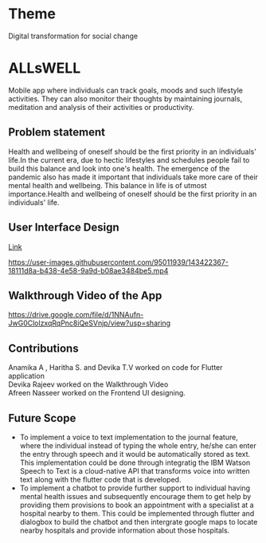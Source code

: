 # Theme
Digital transformation for social change

# ALLsWELL

Mobile app where individuals can track goals, moods and such lifestyle activities. They can also monitor their thoughts by maintaining journals,
meditation and analysis of their activities or productivity.

## Problem statement
Health and wellbeing of oneself should be the first priority in an individuals' life.In the current era, due to hectic lifestyles and schedules people
fail to build this balance and look into one's health. The emergence of the pandemic also has made it important that individuals take more care of
their mental health and wellbeing. This balance in life is of utmost importance.Health and wellbeing of oneself should be the first priority in an
individuals' life.

## User Interface Design
[Link](https://www.figma.com/file/aHVms31nyS087QqSVgnMNq/ibm_proj_design?node-id=0%3A1)

https://user-images.githubusercontent.com/95011939/143422367-18111d8a-b438-4e58-9a9d-b08ae3484be5.mp4





## Walkthrough Video of the App
https://drive.google.com/file/d/1NNAufn-JwG0ClolzxqRqPnc8iQeSVnjp/view?usp=sharing

## Contributions 

Anamika A , Haritha S. and Devika T.V worked on code for Flutter application\
Devika Rajeev worked on the Walkthrough Video\
Afreen Nasseer worked on the Frontend UI designing.

## Future Scope 
- To implement a voice to text implementation to the journal feature, where the individual instead of typing the whole entry, he/she can enter the entry through speech and it     would   be automatically stored as text. This implementation could be done through integratig the IBM Watson Speech to Text is a cloud-native API that transforms voice into     written text   along with the flutter code that is developed.
- To implement a chatbot to provide further support to individual having mental health issues and subsequently encourage them to get help by providing them provisions to book an   appointment with a specialist at a hospital nearby to them. This could be implemented through flutter and dialogbox to build the chatbot and then intergrate google maps to       locate nearby hospitals and provide information about those hospitals.
